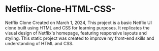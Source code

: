 # Netflix-Clone-HTML-CSS-
Netflix Clone Created on March 1, 2024, This project is a basic Netflix UI clone built using HTML and CSS for learning purposes. It replicates the visual design of Netflix's homepage, featuring responsive layouts and styling. This static project was created to improve my front-end skills and understanding of HTML and CSS.
